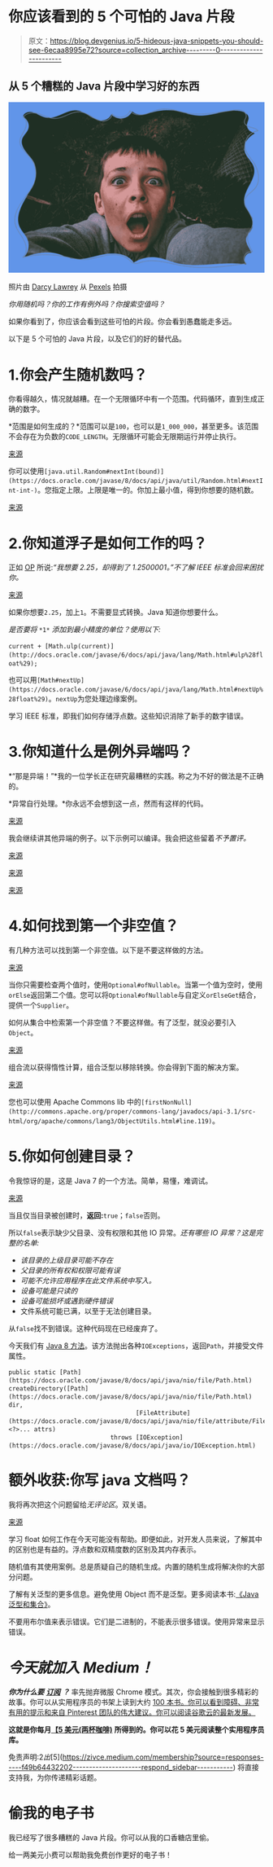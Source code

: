 # 你应该看到的 5 个可怕的 Java 片段

> 原文：<https://blog.devgenius.io/5-hideous-java-snippets-you-should-see-6ecaa8995e72?source=collection_archive---------0----------------------->

## 从 5 个糟糕的 Java 片段中学习好的东西

![](img/9553d15ddfb39b279617ab829d019145.png)

照片由 [Darcy Lawrey](https://www.pexels.com/@d123x?utm_content=attributionCopyText&utm_medium=referral&utm_source=pexels) 从 [Pexels](https://www.pexels.com/photo/opened-mouth-black-haired-boy-in-gray-full-zip-jacket-standing-on-grass-field-taking-selfie-848740/?utm_content=attributionCopyText&utm_medium=referral&utm_source=pexels) 拍摄

*你用随机吗？你的工作有例外吗？你搜索空值吗？*

如果你看到了，你应该会看到这些可怕的片段。你会看到愚蠢能走多远。

以下是 5 个可怕的 Java 片段，以及它们的好的替代品。

# 1.你会产生随机数吗？

你看得越久，情况就越糟。在一个无限循环中有一个范围。代码循环，直到生成正确的数字。

*范围是如何生成的？*范围可以是`100`，也可以是`1_000_000`，甚至更多。该范围不会存在为负数的`CODE_LENGTH`。无限循环可能会无限期运行并停止执行。

[来源](https://www.govnokod.ru/15009)

你可以使用`[java.util.Random#nextInt(bound)](https://docs.oracle.com/javase/8/docs/api/java/util/Random.html#nextInt-int-)`。您指定上限。上限是唯一的。你加上最小值，得到你想要的随机数。

[来源](https://www.baeldung.com/java-generating-random-numbers-in-range)

# 2.你知道浮子是如何工作的吗？

正如 [OP](https://stackoverflow.com/questions/9921690/java-increment-through-float-floattointbits) 所说:*“我想要 2.25，却得到了 1.2500001。”不了解 IEEE 标准会回来困扰你。*

[来源](https://stackoverflow.com/questions/9921690/java-increment-through-float-floattointbits)

如果你想要`2.25`，加上`1`。不需要显式转换。Java 知道你想要什么。

*是否要将* `*1*` *添加到最小精度的单位？使用以下:*

`current + [Math.ulp(current)](http://docs.oracle.com/javase/6/docs/api/java/lang/Math.html#ulp%28float%29);`

也可以用`[Math#nextUp](https://docs.oracle.com/javase/6/docs/api/java/lang/Math.html#nextUp%28float%29)`。`nextUp`为您处理边缘案例。

学习 IEEE 标准，即我们如何存储浮点数。这些知识消除了新手的数字错误。

# 3.你知道什么是例外异端吗？

*“那是异端！”*我的一位学长正在研究最糟糕的实践。称之为不好的做法是不正确的。

*异常自行处理。*你永远不会想到这一点，然而有这样的代码。

[来源](https://www.govnokod.ru/14514)

我会继续讲其他异端的例子。以下示例可以编译。我会把这些留着*不予置评。*

[来源](https://www.govnokod.ru/14514)

[来源](https://www.govnokod.ru/14514)

[来源](https://www.govnokod.ru/14514)

# 4.如何找到第一个非空值？

有几种方法可以找到第一个非空值。以下是不要这样做的方法。

[来源](https://www.govnokod.ru/)

当你只需要检查两个值时，使用`Optional#ofNullable`。当第一个值为空时，使用`orElse`返回第二个值。您可以将`Optional#ofNullable`与自定义`orElseGet`结合，提供一个`Supplier`。

如何从集合中检索第一个非空值？不要这样做。有了泛型，就没必要引入`Object`。

[来源](https://stackoverflow.com/a/2768080/5999670)

组合流以获得惰性计算，组合泛型以移除转换。你会得到下面的解决方案。

[来源](https://stackoverflow.com/a/48192967/5999670)

您也可以使用 Apache Commons lib 中的`[firstNonNull](http://commons.apache.org/proper/commons-lang/javadocs/api-3.1/src-html/org/apache/commons/lang3/ObjectUtils.html#line.119)`。

# 5.你如何创建目录？

令我惊讶的是，这是 Java 7 的一个方法。简单，易懂，难调试。

[来源](https://docs.oracle.com/javase/7/docs/api/java/io/File.html#mkdir%28%29)

当且仅当目录被创建时，**返回:**`true`；`false`否则。

所以`false`表示缺少父目录、没有权限和其他 IO 异常。*还有哪些 IO 异常？这是完整的名单:*

*   *该目录的上级目录可能不存在*
*   *父目录的所有权和权限可能有误*
*   *可能不允许应用程序在此文件系统中写入。*
*   *设备可能是只读的*
*   *设备可能损坏或遇到硬件错误*
*   文件系统可能已满，以至于无法创建目录。

从`false`找不到错误。这种代码现在已经废弃了。

今天我们有 [Java 8 方法](https://docs.oracle.com/javase/8/docs/api/java/nio/file/Files.html#createDirectory-java.nio.file.Path-java.nio.file.attribute.FileAttribute...-)。该方法抛出各种`IOExceptions`，返回`Path`，并接受文件属性。

```
public static [Path](https://docs.oracle.com/javase/8/docs/api/java/nio/file/Path.html) createDirectory([Path](https://docs.oracle.com/javase/8/docs/api/java/nio/file/Path.html) dir,
                                   [FileAttribute](https://docs.oracle.com/javase/8/docs/api/java/nio/file/attribute/FileAttribute.html)<?>... attrs)
                            throws [IOException](https://docs.oracle.com/javase/8/docs/api/java/io/IOException.html)
```

# 额外收获:你写 java 文档吗？

我将再次把这个问题留给*无评论区*。双关语。

[来源](https://www.govnokod.ru/15777)

学习 float 如何工作在今天可能没有帮助。即便如此，对开发人员来说，了解其中的区别也是有益的。浮点数和双精度数的区别及其内存表示。

随机值有其使用案例。总是质疑自己的随机生成。内置的随机生成将解决你的大部分问题。

了解有关泛型的更多信息。避免使用 Object 而不是泛型。更多阅读本书:[《Java 泛型和集合》](https://www.oreilly.com/library/view/java-generics-and/0596527756/)。

不要用布尔值来表示错误。它们是二进制的，不能表示很多错误。使用异常来显示错误。

# *今天就加入 Medium！*

***你为什么要*** [***订阅***](https://zivce.medium.com/membership?source=responses-----f49b64432202---------------------respond_sidebar-----------) ***？*** 率先抛弃微服 Chrome 模式。其次，你会接触到很多精彩的故事。你可以从实用程序员的书架上读到大约 [100 本书。你可以看到障碍、非常有用的提示和来自 Pinterest 团队的伟大建议。你可以阅读谷歌云的最新发展。](https://medium.com/pragmatic-programmers/directory-of-pragmatic-programmer-books-on-medium-6a5cbadbd4b4?source=responses-----f49b64432202---------------------respond_sidebar-----------)

**这就是你每月**[**【5 美元(两杯咖啡)**](https://zivce.medium.com/membership?source=responses-----f49b64432202---------------------respond_sidebar-----------) **所得到的。你可以花 5 美元阅读整个实用程序员库。**

免责声明:$2 出 [$5](https://zivce.medium.com/membership?source=responses-----f49b64432202---------------------respond_sidebar-----------) 将直接支持我，为你传递精彩话题。

# 偷我的电子书

我已经写了很多糟糕的 Java 片段。你可以从我的口香糖店里偷。

给一两美元小费可以帮助我免费创作更好的电子书！